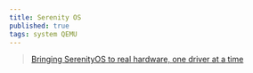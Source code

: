 ```yaml
---
title: Serenity OS
published: true
tags: system QEMU
---
```

> [Bringing SerenityOS to real hardware, one driver at a time ](https://news.ycombinator.com/item?id=42636086)